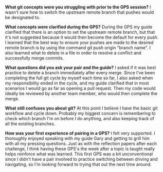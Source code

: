 <b>What git concepts were you struggling with prior to the GPS session?</b>
I wasn't sure how to switch the upstream remote branch that pushes would be designated to.

<b>What concepts were clarified during the GPS?</b>
During the GPS my guide clarified that there is an option to set the upstream remote branch, but that it's not suggested because it would then become the default for every push. I learned that the best way to ensure your pushes are made to the desired remote branch is by using the command git push origin "branch name".
I also learned what to delete in a file in order to resolve a conflict and successfully merge commits. 

<b>What questions did you ask your pair and the guide?</b>
I asked if it was best practice to delete a branch immediately after every merge. Since I've been completing the full git cycle by myself each time so far, I also asked when my responsibility ended in the cycle, and my guide clarified that in most scenarios I would go as far as opening a pull request. Then my code would ideally be reviewed by another team member, who would then complete the merge.

<b>What still confuses you about git?</b>
At this point I believe I have the basic git workflow and cycle down. Probably my biggest concern is remembering to check which branch I'm on before I do anything, and also keeping track of all the existing branches.

<b>How was your first experience of pairing in a GPS?</b>
I felt very supported. I thoroughly enjoyed speaking with my guide Gary and getting to grill him with all my pressing questions. Just as with the reflection papers after each challenge, I think having these GPS's the week after a topic is taught really helps reinforce what was learned. This first GPS was a bit unconventional since I didn't have a pair involved to practice switching between driving and navigating, so I'm looking forward to trying that out the next time around.